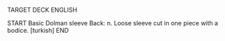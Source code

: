 TARGET DECK
ENGLISH

START
Basic
Dolman sleeve
Back: n. Loose sleeve cut in one piece with a bodice. [turkish]
END
